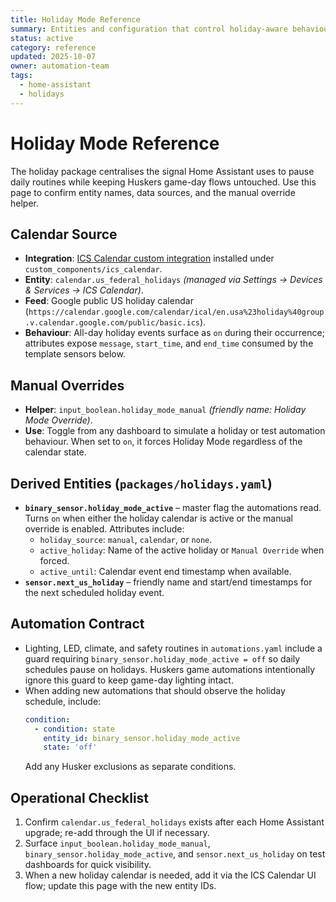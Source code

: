 ```yaml
---
title: Holiday Mode Reference
summary: Entities and configuration that control holiday-aware behaviour across lighting, climate, and safety automations.
status: active
category: reference
updated: 2025-10-07
owner: automation-team
tags:
  - home-assistant
  - holidays
---
```


# Holiday Mode Reference

The holiday package centralises the signal Home Assistant uses to pause daily routines while keeping Huskers game-day flows untouched. Use this page to confirm entity names, data sources, and the manual override helper.

## Calendar Source
- **Integration**: [ICS Calendar custom integration](https://github.com/franc6/ics_calendar) installed under `custom_components/ics_calendar`.
- **Entity**: `calendar.us_federal_holidays` *(managed via Settings → Devices & Services → ICS Calendar)*.
- **Feed**: Google public US holiday calendar (`https://calendar.google.com/calendar/ical/en.usa%23holiday%40group.v.calendar.google.com/public/basic.ics`).
- **Behaviour**: All-day holiday events surface as `on` during their occurrence; attributes expose `message`, `start_time`, and `end_time` consumed by the template sensors below.

## Manual Overrides
- **Helper**: `input_boolean.holiday_mode_manual` *(friendly name: Holiday Mode Override)*.
- **Use**: Toggle from any dashboard to simulate a holiday or test automation behaviour. When set to `on`, it forces Holiday Mode regardless of the calendar state.

## Derived Entities (`packages/holidays.yaml`)
- **`binary_sensor.holiday_mode_active`** – master flag the automations read. Turns `on` when either the holiday calendar is active or the manual override is enabled. Attributes include:
  - `holiday_source`: `manual`, `calendar`, or `none`.
  - `active_holiday`: Name of the active holiday or `Manual Override` when forced.
  - `active_until`: Calendar event end timestamp when available.
- **`sensor.next_us_holiday`** – friendly name and start/end timestamps for the next scheduled holiday event.

## Automation Contract
- Lighting, LED, climate, and safety routines in `automations.yaml` include a guard requiring `binary_sensor.holiday_mode_active = off` so daily schedules pause on holidays. Huskers game automations intentionally ignore this guard to keep game-day lighting intact.
- When adding new automations that should observe the holiday schedule, include:
  ```yaml
  condition:
    - condition: state
      entity_id: binary_sensor.holiday_mode_active
      state: 'off'
  ```
  Add any Husker exclusions as separate conditions.

## Operational Checklist
1. Confirm `calendar.us_federal_holidays` exists after each Home Assistant upgrade; re-add through the UI if necessary.
2. Surface `input_boolean.holiday_mode_manual`, `binary_sensor.holiday_mode_active`, and `sensor.next_us_holiday` on test dashboards for quick visibility.
3. When a new holiday calendar is needed, add it via the ICS Calendar UI flow; update this page with the new entity IDs.
